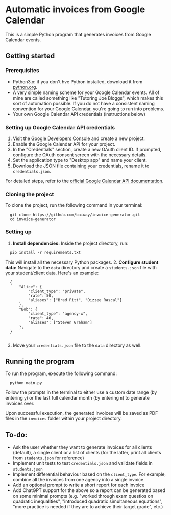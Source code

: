 # Automatic invoices from Google Calendar
This is a simple Python program that generates invoices from Google Calendar events. 

## Getting started
### Prerequisites
- Python3.x: if you don't hve Python installed, download it from [python.org](https://python.org).
- A very simple naming scheme for your Google Calendar events. All of mine are called something like "Tutoring Joe Bloggs", which makes this sort of automation possible. If you do not have a consistent naming convention for your Google Calendar, you're going to run into problems.
- Your own Google Calendar API credentials (instructions below)

### Setting up Google Calendar API credentials
1. Visit the [Google Developers Console](https://console.developers.google.com/) and create a new project.
2. Enable the Google Calendar API for your project.
3. In the "Credentials" section, create a new OAuth client ID. If prompted, configure the OAuth consent screen with the necessary details.
4. Set the application type to "Desktop app" and name your client.
5. Download the JSON file containing your credentials, rename it to `credentials.json`.

For detailed steps, refer to the [official Google Calendar API documentation](https://developers.google.com/calendar/quickstart/python).

### Cloning the project
To clone the project, run the following command in your terminal:
```
  git clone https://github.com/baiway/invoice-generator.git
  cd invoice-generator
```

### Setting up
1. **Install dependencies:** Inside the project directory, run:
```
  pip install -r requirements.txt
```
This will install all the necessary Python packages.
2. **Configure student data:** Navigate to the `data` directory and create a `students.json` file with your student/client data. Here's an example:
```
  {
      "Alice": {
          "client_type": "private",
          "rate": 50,
          "aliases": ["Brad Pitt", "Dizzee Rascal"]
      },
      "Bob": {
          "client_type": "agency-x",
          "rate": 40,
          "aliases": ["Steven Graham"]
      },
  }
   
```

3. Move your `credentials.json` file to the `data` directory as well.


## Running the program
To run the program, execute the following command:
```
  python main.py
```
Follow the prompts in the terminal to either use a custom date range (by entering `y`) or the last full calendar month (by entering `n`) to generate invoices over.

Upon successful execution, the generated invoices will be saved as PDF files in the `invoices` folder within your project directory. 

## To-do:
- Ask the user whether they want to generate invoices for all clients (default), a single client or a list of clients (for the latter, print all clients from `students.json` for reference)
- Implement unit tests to test `credentials.json` and validate fields in `students.json`
- Implement differential behaviour based on the `client_type`. For example, combine all the invoices from one agency into a single invoice. 
- Add an optional prompt to write a short report for each invoice
- Add ChatGPT support for the above so a report can be generated based on some minimal prompts (e.g. "worked through exam questios on quadratic inequalities", "introduced quadratic simultaneous equations", "more practice is needed if they are to achieve their target grade", etc.)
